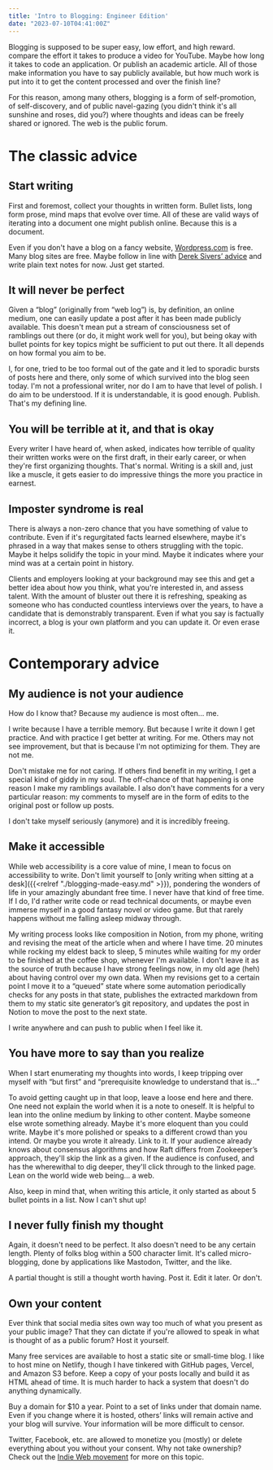 ```yaml
---
title: 'Intro to Blogging: Engineer Edition'
date: "2023-07-10T04:41:00Z"
---
```


Blogging is supposed to be super easy, low effort, and high reward. compare the effort it takes to produce a video for YouTube. Maybe how long it takes to code an application. Or publish an academic article. All of those make information you have to say publicly available, but how much work is put into it to get the content processed and over the finish line?

For this reason, among many others, blogging is a form of self-promotion, of self-discovery, and of public navel-gazing (you didn't think it's all sunshine and roses, did you?) where thoughts and ideas can be freely shared or ignored. The web is the public forum.

# The classic advice

## Start writing

First and foremost, collect your thoughts in written form. Bullet lists, long form prose, mind maps that evolve over time. All of these are valid ways of iterating into a document one might publish online. Because this is a document.

Even if you don't have a blog on a fancy website, [Wordpress.com](http://wordpress.com/) is free. Many blog sites are free. Maybe follow in line with [Derek Sivers’ advice](https://sive.rs/plaintext) and write plain text notes for now. Just get started.

## It will never be perfect

Given a “blog” (originally from “web log”) is, by definition, an online medium, one can easily update a post after it has been made publicly available. This doesn't mean put a stream of consciousness set of ramblings out there (or do, it might work well for you), but being okay with bullet points for key topics might be sufficient to put out there. It all depends on how formal you aim to be.

I, for one, tried to be too formal out of the gate and it led to sporadic bursts of posts here and there, only some of which survived into the blog seen today. I'm not a professional writer, nor do I am to have that level of polish. I do aim to be understood. If it is understandable, it is good enough. Publish. That's my defining line.

## You will be terrible at it, and that is okay

Every writer I have heard of, when asked, indicates how terrible of quality their written works were on the first draft, in their early career, or when they're first organizing thoughts. That's normal. Writing is a skill and, just like a muscle, it gets easier to do impressive things the more you practice in earnest.

## Imposter syndrome is real

There is always a non-zero chance that you have something of value to contribute. Even if it's regurgitated facts learned elsewhere, maybe it's phrased in a way that makes sense to others struggling with the topic. Maybe it helps solidify the topic in your mind. Maybe it indicates where your mind was at a certain point in history.

Clients and employers looking at your background may see this and get a better idea about how you think, what you're interested in, and assess talent. With the amount of bluster out there it is refreshing, speaking as someone who has conducted countless interviews over the years, to have a candidate that is demonstrably transparent. Even if what you say is factually incorrect, a blog is your own platform and you can update it. Or even erase it.

# Contemporary advice

## My audience is not your audience

How do I know that? Because my audience is most often… me.

I write because I have a terrible memory. But because I write it down I get practice. And with practice I get better at writing. For me. Others may not see improvement, but that is because I'm not optimizing for them. They are not me.

Don't mistake me for not caring. If others find benefit in my writing, I get a special kind of giddy in my soul. The off-chance of that happening is one reason I make my ramblings available. I also don't have comments for a very particular reason: my comments to myself are in the form of edits to the original post or follow up posts.

I don't take myself seriously (anymore) and it is incredibly freeing.

## Make it accessible

While web accessibility is a core value of mine, I mean to focus on accessibility to write. Don't limit yourself to [only writing when sitting at a desk]({{<relref "./blogging-made-easy.md" >}}), pondering the wonders of life in your amazingly abundant free time. I never have that kind of free time. If I do, I'd rather write code or read technical documents, or maybe even immerse myself in a good fantasy novel or video game. But that rarely happens without me falling asleep midway through.

My writing process looks like composition in Notion, from my phone, writing and revising the meat of the article when and where I have time. 20 minutes while rocking my eldest back to sleep, 5 minutes while waiting for my order to be finished at the coffee shop, whenever I'm available. I don't leave it as the source of truth because I have strong feelings now, in my old age (heh) about having control over my own data. When my revisions get to a certain point I move it to a “queued” state where some automation periodically checks for any posts in that state, publishes the extracted markdown from them to my static site generator’s git repository, and updates the post in Notion to move the post to the next state.

I write anywhere and can push to public when I feel like it.

## You have more to say than you realize

When I start enumerating my thoughts into words, I keep tripping over myself with “but first” and “prerequisite knowledge to understand that is…”

To avoid getting caught up in that loop, leave a loose end here and there. One need not explain the world when it is a note to oneself. It is helpful to lean into the online medium by linking to other content. Maybe someone else wrote something already. Maybe it's more eloquent than you could write. Maybe it's more polished or speaks to a different crowd than you intend. Or maybe you wrote it already. Link to it. If your audience already knows about consensus algorithms and how Raft differs from Zookeeper’s approach, they'll skip the link as a given. If the audience is confused, and has the wherewithal to dig deeper, they'll click through to the linked page. Lean on the world wide web being… a web.

Also, keep in mind that, when writing this article, it only started as about 5 bullet points in a list. Now I can't shut up!

## I never fully finish my thought

Again, it doesn't need to be perfect. It also doesn't need to be any certain length. Plenty of folks blog within a 500 character limit. It's called micro-blogging, done by applications like Mastodon, Twitter, and the like.

A partial thought is still a thought worth having. Post it. Edit it later. Or don't.

## Own your content

Ever think that social media sites own way too much of what you present as your public image? That they can dictate if you're allowed to speak in what is thought of as a public forum? Host it yourself.

Many free services are available to host a static site or small-time blog. I like to host mine on Netlify, though I have tinkered with GitHub pages, Vercel, and Amazon S3 before. Keep a copy of your posts locally and build it as HTML ahead of time. It is much harder to hack a system that doesn't do anything dynamically.

Buy a domain for $10 a year. Point to a set of links under that domain name. Even if you change where it is hosted, others’ links will remain active and your blog will survive. Your information will be more difficult to censor.

Twitter, Facebook, etc. are allowed to monetize you (mostly) or delete everything about you without your consent. Why not take ownership? Check out the [Indie Web movement](https://indieweb.org/) for more on this topic.
